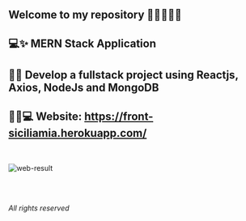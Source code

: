 ## Welcome to my repository 👩‍💻👩‍💻✨

## 💻✨ MERN Stack Application 
## 📃✨ Develop a fullstack project using Reactjs, Axios, NodeJs and MongoDB 
## 👩‍💻💻 Website: https://front-siciliamia.herokuapp.com/
<br>

![web-result](https://github.com/soareslil/siciliamia/blob/main/src/Assets/siciliamia-mern.gif)

<br> <br>

_All rights reserved_

